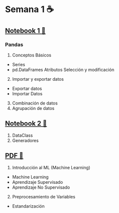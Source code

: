 # Semana 1 ☕️

## [Notebook 1 📔](https://github.com/Yesenia-AriasC/Curso-IA---Turing-Box-UNAL/blob/main/Semana1/1_Pandas_Basic.ipynb)

### Pandas
1. Conceptos Básicos
* Series
* pd.DataFrames
Atributos
Selección y modificación
2. Importar y exportar datos
* Exportar datos
* Importar Datos
3. Combinación de datos
4. Agrupación de datos

## [Notebook 2 📔](https://github.com/Yesenia-AriasC/Curso-IA/blob/main/Semana1/Semana1N2.ipynb)
 1. DataClass
 2. Generadores

## [PDF 📖](https://github.com/Yesenia-AriasC/Curso-IA/blob/main/Semana1/Clase%2001.pdf)
1. Introducción al ML (Machine Learning) 
* Machine Learning
* Aprendizaje Supervisado
* Aprendizaje No Supervisado
2. Preprocesamiento de Variables
* Estandarización
